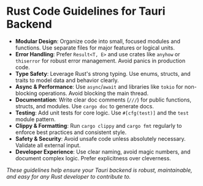 # Rust Code Guidelines for Tauri Backend

- **Modular Design**: Organize code into small, focused modules and functions. Use separate files for major features or logical units.
- **Error Handling**: Prefer `Result<T, E>` and use crates like `anyhow` or `thiserror` for robust error management. Avoid panics in production code.
- **Type Safety**: Leverage Rust's strong typing. Use enums, structs, and traits to model data and behavior clearly.
- **Async & Performance**: Use `async`/`await` and libraries like `tokio` for non-blocking operations. Avoid blocking the main thread.
- **Documentation**: Write clear doc comments (`///`) for public functions, structs, and modules. Use `cargo doc` to generate docs.
- **Testing**: Add unit tests for core logic. Use `#[cfg(test)]` and the `test` module pattern.
- **Clippy & Formatting**: Run `cargo clippy` and `cargo fmt` regularly to enforce best practices and consistent style.
- **Safety & Security**: Avoid unsafe code unless absolutely necessary. Validate all external input.
- **Developer Experience**: Use clear naming, avoid magic numbers, and document complex logic. Prefer explicitness over cleverness.

_These guidelines help ensure your Tauri backend is robust, maintainable, and easy for any Rust developer to contribute to._

